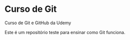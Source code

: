 # Curso de Git

Curso de Git e GitHub da Udemy

Este é um repositório teste para ensinar como Git funciona.
